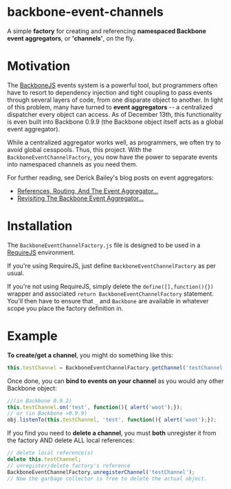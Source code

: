 backbone-event-channels
=======================

A simple **factory** for creating and referencing **namespaced Backbone event aggregators**, or **'channels'**, on the fly.

Motivation
==========
The [BackboneJS](http://backbonejs.org/) events system is a powerful tool, but programmers often have to resort to dependency injection and tight coupling to pass events through several layers of code, from one disparate object to another. In light of this problem, many have turned to **event aggregators** -- a centralized dispatcher every object can access. As of December 13th, this functionality is even built into Backbone 0.9.9 (the Backbone object itself acts as a global event aggregator). 

While a centralized aggregator works well, as programmers, we often try to avoid global cesspools. Thus, this project. With the `BackboneEventChannelFactory`, you now have the power to separate events into namespaced channels as you need them.

For further reading, see Derick Bailey's blog posts on event aggregators:
* [References, Routing, And The Event Aggregator...](http://lostechies.com/derickbailey/2011/07/19/references-routing-and-the-event-aggregator-coordinating-views-in-backbone-js/)
* [Revisiting The Backbone Event Aggregator...](http://lostechies.com/derickbailey/2012/04/03/revisiting-the-backbone-event-aggregator-lessons-learned/)

Installation
============
The `BackboneEventChannelFactory.js` file is designed to be used in a [RequireJS](http://requirejs.org/) environment.

If you're using RequireJS, just define `BackboneEventChannelFactory` as per usual.

If you're not using RequireJS, simply delete the `define([],function(){})` wrapper and associated `return BackboneEventChannelFactory` statement. You'll then have to ensure that `_` and `Backbone` are available in whatever scope you place the factory definition in.

Example
=======
**To create/get a channel**, you might do something like this:
```javascript
this.testChannel = BackboneEventChannelFactory.getChannel('testChannel');
```

Once done, you can **bind to events on your channel** as you would any other Backbone object:
```javascript
//(in Backbone 0.9.2)
this.testChannel.on('test', function(){ alert('woot');});
// or (in Backbone >0.9.9)
obj.listenTo(this.testChannel, 'test', function(){ alert('woot');});
```

If you find you need to **delete a channel**, you must **both** unregister it from the factory AND delete ALL local references:
```javascript
// delete local reference(s)
delete this.testChannel;
// unregister/delete factory's reference
BackboneEventChannelFactory.unregisterChannel('testChannel');
// Now the garbage collector is free to delete the actual object.
```
